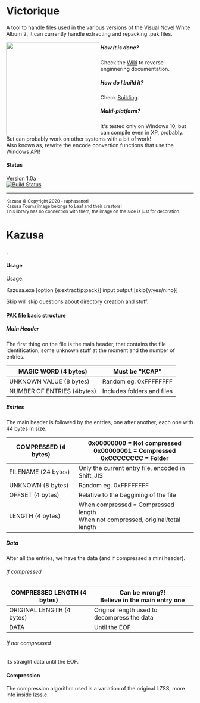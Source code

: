 # Victorique


A tool to handle files used in the various versions of the Visual Novel White Album 2, it can currently handle extracting and repacking .pak files.<br>

<img align="left" width="250" src="https://i.imgur.com/F8suY5v.png">

##### How it is done?
Check the [Wiki](https://github.com/raphasanori/Kazusa/wiki) to reverse enginnering documentation.<br>

##### How do I build it?

Check [Building](https://github.com/raphasanori/Kazusa/wiki/Building).

##### Multi-platform?

It's tested only on Windows 10, but can compile even in XP, probably.<br>
But can probably work on other systems with a bit of work!<br>
Also known as, rewrite the encode convertion functions that use the Windows API!<br>
#### Status
Version 1.0a<br>
[![Build Status](https://travis-ci.org/raphasanori/Kazusa.svg?branch=master)](https://travis-ci.org/raphasanori/Kazusa)<hr>
<sub>Kazusa © Copyright  2020 - raphasanori<br>
Kazusa Touma image belongs to Leaf and their creators!<br>This library has no connection with them, the image on the side is just for decoration.</sub>




# Kazusa



.

#### Usage

Usage:

Kazusa.exe [option {e:extract/p:pack}] input output [skip{y:yes/n:no}]

Skip will skip questions about directory creation and stuff.

#### PAK file basic structure

##### Main Header
The first thing on the file is the main header, that contains the file identification, some unknown stuff at the moment and the number of entries.

| MAGIC WORD (4 bytes)  | Must be "KCAP" |
| ------------ | ------------ |
|  UNKNOWN VALUE (8 bytes) | Random eg. 0xFFFFFFFF  |
| NUMBER OF ENTRIES (4bytes)  |  Includes folders and files  |

##### Entries

The main header is followed by the entries, one after another, each one with 44 bytes in size.

| COMPRESSED (4 bytes) | 0x00000000 = Not compressed <br />0x00000001 = Compressed<br /> 0xCCCCCCCC = Folder |
| ------------ | ------------ |
| FILENAME (24 bytes) | Only the current entry file, encoded in Shift_JIS |
| UNKNOWN (8 bytes) |  Random eg. 0xFFFFFFFF |
| OFFSET (4 bytes) |  Relative to the beggining of the file  |
| LENGTH (4 bytes)  | When compressed = Compressed length <br/> When not compressed, original/total length |

##### Data

After all the entries, we have the data (and if compressed a mini header).

###### If compressed

| COMPRESSED LENGTH (4 bytes) | Can be wrong?! <br/> Believe in the main entry one  |
| ------------ | ------------ |
| ORIGINAL LENGTH (4 bytes) | Original length used to decompress the data  |
| DATA | Until the EOF  |

###### If not compressed

Its straight data until the EOF.

#### Compression

The compression algorithm used is a variation of the original LZSS, more info inside lzss.c.

